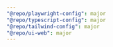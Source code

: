 ```yaml
---
"@repo/playwright-config": major
"@repo/typescript-config": major
"@repo/tailwind-config": major
"@repo/ui-web": major
---
```

